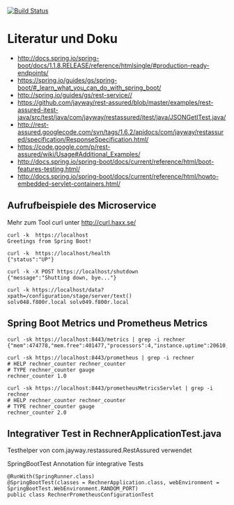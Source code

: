 [![Build Status](https://travis-ci.org/f800r/development.png)](https://travis-ci.org/f800r/development)

# Literatur und Doku

* <http://docs.spring.io/spring-boot/docs/1.1.8.RELEASE/reference/htmlsingle/#production-ready-endpoints/>
* <https://spring.io/guides/gs/spring-boot/#_learn_what_you_can_do_with_spring_boot/>
* <http://spring.io/guides/gs/rest-service//>
* <https://github.com/jayway/rest-assured/blob/master/examples/rest-assured-itest-java/src/test/java/com/jayway/restassured/itest/java/JSONGetITest.java/>
* <http://rest-assured.googlecode.com/svn/tags/1.6.2/apidocs/com/jayway/restassured/specification/ResponseSpecification.html/>
* <https://code.google.com/p/rest-assured/wiki/Usage#Additional_Examples/>
* <http://docs.spring.io/spring-boot/docs/current/reference/html/boot-features-testing.html/>
* <http://docs.spring.io/spring-boot/docs/current/reference/html/howto-embedded-servlet-containers.html/>

## Aufrufbeispiele des Microservice

Mehr zum Tool curl unter <http://curl.haxx.se/> 

```
curl -k  https://localhost
Greetings from Spring Boot!

curl -k  https://localhost/health
{"status":"UP"}

curl -k -X POST https://localhost/shutdown
{"message":"Shutting down, bye..."}

curl -k https://localhost/data?xpath=/configuration/stage/server/text()
solv048.f800r.local solv049.f800r.local
```

## Spring Boot Metrics und Prometheus Metrics

```
curl -sk https://localhost:8443/metrics | grep -i rechner
{"mem":474778,"mem.free":401477,"processors":4,"instance.uptime":20610,"uptime":25333,"systemload.average":3.44189453125,"heap.committed":423936,"heap.init":262144,"heap.used":22458,"heap":3728384,"nonheap.committed":52352,"nonheap.init":2496,"nonheap.used":50844,"nonheap":0,"threads.peak":17,"threads.daemon":15,"threads.totalStarted":21,"threads":17,"classes":6428,"classes.loaded":6428,"classes.unloaded":0,"gc.ps_scavenge.count":5,"gc.ps_scavenge.time":103,"gc.ps_marksweep.count":2,"gc.ps_marksweep.time":119,"rechner.counter":0,"httpsessions.max":-1,"httpsessions.active":0}

curl -sk https://localhost:8443/prometheus | grep -i rechner
# HELP rechner_counter rechner_counter
# TYPE rechner_counter gauge
rechner_counter 1.0

curl -sk https://localhost:8443/prometheusMetricsServlet | grep -i rechner
# HELP rechner_counter rechner_counter
# TYPE rechner_counter gauge
rechner_counter 2.0
```

## Integrativer Test in RechnerApplicationTest.java

Testhelper von com.jayway.restassured.RestAssured verwendet

SpringBootTest Annotation für integrative Tests
```
@RunWith(SpringRunner.class)
@SpringBootTest(classes = RechnerApplication.class, webEnvironment = SpringBootTest.WebEnvironment.RANDOM_PORT)
public class RechnerPrometheusConfigurationTest
```



